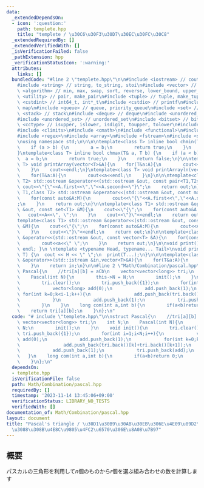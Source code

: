 ```yaml
---
data:
  _extendedDependsOn:
  - icon: ':question:'
    path: templete.hpp
    title: "templete / \u30C6\u30F3\u30D7\u30EC\u30FC\u30C8"
  _extendedRequiredBy: []
  _extendedVerifiedWith: []
  _isVerificationFailed: false
  _pathExtension: hpp
  _verificationStatusIcon: ':warning:'
  attributes:
    links: []
  bundledCode: "#line 2 \"templete.hpp\"\n\n#include <iostream> // cout, endl, cin\n\
    #include <string> // string, to_string, stoi\n#include <vector> // vector\n#include\
    \ <algorithm> // min, max, swap, sort, reverse, lower_bound, upper_bound\n#include\
    \ <utility> // pair, make_pair\n#include <tuple> // tuple, make_tuple\n#include\
    \ <cstdint> // int64_t, int*_t\n#include <cstdio> // printf\n#include <map> //\
    \ map\n#include <queue> // queue, priority_queue\n#include <set> // set\n#include\
    \ <stack> // stack\n#include <deque> // deque\n#include <unordered_map> // unordered_map\n\
    #include <unordered_set> // unordered_set\n#include <bitset> // bitset\n#include\
    \ <cctype> // isupper, islower, isdigit, toupper, tolower\n#include <iomanip>\n\
    #include <climits>\n#include <cmath>\n#include <functional>\n#include <numeric>\n\
    #include <regex>\n#include <array>\n#include <fstream>\n#include <sstream>\n\n\
    \nusing namespace std;\n\n\n\ntemplate<class T> inline bool chmin(T& a, T b) {\n\
    \    if (a > b) {\n        a = b;\n        return true;\n    }\n    return false;\n\
    }\ntemplate<class T> inline bool chmax(T& a, T b) {\n    if (a < b) {\n      \
    \  a = b;\n        return true;\n    }\n    return false;\n}\n\ntemplate<class\
    \ T> void printArray(vector<T>&A){\n    for(T&a:A){\n        cout<<a<<\" \";\n\
    \    }\n    cout<<endl;\n}\ntemplate<class T> void printArrayln(vector<T>&A){\n\
    \    for(T&a:A){\n        cout<<a<<endl;\n    }\n}\n\n\ntemplate<class T1,class\
    \ T2> std::ostream &operator<<(std::ostream &out, const pair<T1,T2> &A){\n   \
    \ cout<<\"{\"<<A.first<<\",\"<<A.second<<\"}\";\n    return out;\n}\n\ntemplate<class\
    \ T1,class T2> std::ostream &operator<<(std::ostream &out, const map<T1,T2> &M){\n\
    \    for(const auto&A:M){\n        cout<<\"{\"<<A.first<<\",\"<<A.second<<\"}\"\
    ;\n    }\n    return out;\n}\n\ntemplate<class T1> std::ostream &operator<<(std::ostream\
    \ &out, const set<T1> &M){\n    cout<<\"{\";\n    for(const auto&A:M){\n     \
    \   cout<<A<<\", \";\n    }\n    cout<<\"}\"<<endl;\n    return out;\n}\n\n\n\
    template<class T1> std::ostream &operator<<(std::ostream &out, const multiset<T1>\
    \ &M){\n    cout<<\"{\";\n    for(const auto&A:M){\n        cout<<A<<\", \";\n\
    \    }\n    cout<<\"}\"<<endl;\n    return out;\n}\n\ntemplate<class T> std::ostream\
    \ &operator<<(std::ostream &out, const vector<T> &A){\n    for(const T &a:A){\n\
    \        cout<<a<<\" \";\n    }\n    return out;\n}\n\nvoid print() { cout <<\
    \ endl; }\n \ntemplate <typename Head, typename... Tail>\nvoid print(Head H, Tail...\
    \ T) {\n  cout << H << \" \";\n  print(T...);\n}\n\n\ntemplate<class T> std::istream\
    \ &operator>>(std::istream &in,vector<T>&A){\n    for(T&a:A){\n        std::cin>>a;\n\
    \    }\n    return in;\n}\n\n#line 2 \"Math/Combination/pascal.hpp\"\n\nstruct\
    \ Pascal{\n    //tri[a][b] = aCb\n    vector<vector<long>> tri;\n    int N;\n\
    \    Pascal(int N){\n        this->N = N;\n        init();\n    }\n    void init(){\n\
    \        tri.clear();\n        tri.push_back({1});\n        for(int i=1;i<N;i++){\n\
    \            vector<long> add(0);\n            add.push_back(1);\n           \
    \ for(int k=0;k<i-1;k++){\n                add.push_back(tri.back()[k]+tri.back()[k+1]);\n\
    \            }\n            add.push_back(1);\n            tri.push_back(add);\n\
    \        }\n    }\n    long com(int a,int b){\n        if(a<b)return 0;\n    \
    \    return tri[a][b];\n    }\n};\n"
  code: "# include \"templete.hpp\"\n\nstruct Pascal{\n    //tri[a][b] = aCb\n   \
    \ vector<vector<long>> tri;\n    int N;\n    Pascal(int N){\n        this->N =\
    \ N;\n        init();\n    }\n    void init(){\n        tri.clear();\n       \
    \ tri.push_back({1});\n        for(int i=1;i<N;i++){\n            vector<long>\
    \ add(0);\n            add.push_back(1);\n            for(int k=0;k<i-1;k++){\n\
    \                add.push_back(tri.back()[k]+tri.back()[k+1]);\n            }\n\
    \            add.push_back(1);\n            tri.push_back(add);\n        }\n \
    \   }\n    long com(int a,int b){\n        if(a<b)return 0;\n        return tri[a][b];\n\
    \    }\n};\n"
  dependsOn:
  - templete.hpp
  isVerificationFile: false
  path: Math/Combination/pascal.hpp
  requiredBy: []
  timestamp: '2023-11-14 13:45:06+09:00'
  verificationStatus: LIBRARY_NO_TESTS
  verifiedWith: []
documentation_of: Math/Combination/pascal.hpp
layout: document
title: "Pascal's triangle / \u30D1\u30B9\u30AB\u30EB\u306E\u4E09\u89D2\u5F62\u306B\
  \u3088\u308B\u4E8C\u9805\u4FC2\u6570\u306E\u8A08\u7B97"
---
```


## 概要
パスカルの三角形を利用して$n$個のものから$r$個を選ぶ組み合わせの数を計算します
